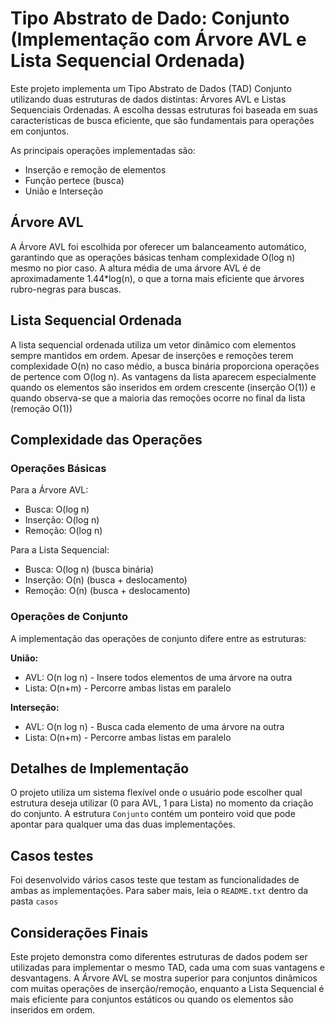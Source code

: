 # Tipo Abstrato de Dado: Conjunto (Implementação com Árvore AVL e Lista Sequencial Ordenada)

Este projeto implementa um Tipo Abstrato de Dados (TAD) Conjunto utilizando duas estruturas de dados distintas: Árvores AVL e Listas Sequenciais Ordenadas. A escolha dessas estruturas foi baseada em suas características de busca eficiente, que são fundamentais para operações em conjuntos.

As principais operações implementadas são:
- Inserção e remoção de elementos
- Função pertece (busca)
- União e Interseção

## Árvore AVL

A Árvore AVL foi escolhida por oferecer um balanceamento automático, garantindo que as operações básicas tenham complexidade O(log n) mesmo no pior caso. A altura média de uma árvore AVL é de aproximadamente 1.44*log(n), o que a torna mais eficiente que árvores rubro-negras para buscas.

## Lista Sequencial Ordenada

A lista sequencial ordenada utiliza um vetor dinâmico com elementos sempre mantidos em ordem. Apesar de inserções e remoções terem complexidade O(n) no caso médio, a busca binária proporciona operações de pertence com O(log n). As vantagens da lista aparecem especialmente quando os elementos são inseridos em ordem crescente (inserção O(1)) e quando observa-se que a maioria das remoções ocorre no final da lista (remoção O(1))

## Complexidade das Operações

### Operações Básicas

Para a Árvore AVL:
- Busca: O(log n)
- Inserção: O(log n)
- Remoção: O(log n)

Para a Lista Sequencial:
- Busca: O(log n) (busca binária)
- Inserção: O(n) (busca + deslocamento)
- Remoção: O(n) (busca + deslocamento)

### Operações de Conjunto

A implementação das operações de conjunto difere entre as estruturas:

**União:**
- AVL: O(n log n) - Insere todos elementos de uma árvore na outra
- Lista: O(n+m) - Percorre ambas listas em paralelo

**Interseção:**
- AVL: O(n log n) - Busca cada elemento de uma árvore na outra
- Lista: O(n+m) - Percorre ambas listas em paralelo

## Detalhes de Implementação

O projeto utiliza um sistema flexível onde o usuário pode escolher qual estrutura deseja utilizar (0 para AVL, 1 para Lista) no momento da criação do conjunto. A estrutura `Conjunto` contém um ponteiro void que pode apontar para qualquer uma das duas implementações.

## Casos testes

Foi desenvolvido vários casos teste que testam as funcionalidades de ambas as implementações. Para saber mais, leia o `README.txt` dentro da pasta `casos`

## Considerações Finais

Este projeto demonstra como diferentes estruturas de dados podem ser utilizadas para implementar o mesmo TAD, cada uma com suas vantagens e desvantagens. A Árvore AVL se mostra superior para conjuntos dinâmicos com muitas operações de inserção/remoção, enquanto a Lista Sequencial é mais eficiente para conjuntos estáticos ou quando os elementos são inseridos em ordem.
